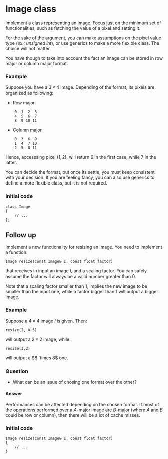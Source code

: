 # Image class

Implement a class representing an image. Focus just on the minimum set of functionalities, such as fetching the value of a pixel and setting it.

For the sake of the argument, you can make assumptions on the pixel value type (_ex.: unsigned int_), or use generics to make a more flexible class. The choice will not matter.

You have though to take into account the fact an image can be stored in row major or column major format.

### Example
Suppose you have a $3 \times 4$ image. Depending of the format, its pixels are organized as following:
- Row major
```
    0  1  2  3
    4  5  6  7
    8  9 10 11
```
- Column major
```
    0  3  6  9
    1  4  7 10
    2  5  8 11
```

Hence, accesssing pixel $(1,2)$, will return $6$ in the first case, while $7$ in the latter.

You can decide the format, but once its settle, you must keep consistent with your decision. If you are feeling fancy, you can also use generics to define a more flexible class, but it is not required.

### Initial code
```
class Image
{
    // ...
};
```


## Follow up

Implement a new functionality for resizing an image. You need to implement a function:
```
Image resize(const Image& I, const float factor)
```
that receives in input an image $I$, and a scaling factor. You can safely assume the factor will always be a valid number greater than $0$.

Note that a scaling factor smaller than $1$, implies the new image to be smaller than the input one, while a factor bigger than $1$ will output a bigger image.

### Example
Suppose a $4 \times 4$ image $I$ is given. Then:
```
resize(I, 0.5)
```
will output a $2 \times 2$ image, while:
```
resize(I,2)
```
will output a $8 `times 8$ one.

### Question
- What can be an issue of chosing one format over the other?

#### Answer
Performances can be affected depending on the chosen format. If most of the operations performed over a $A$-major image are $B$-major (where $A$ and $B$ could be row or column), then there will be a lot of cache misses.

### Initial code
```
Image resize(const Image& I, const float factor)
{
    // ...
}
```
